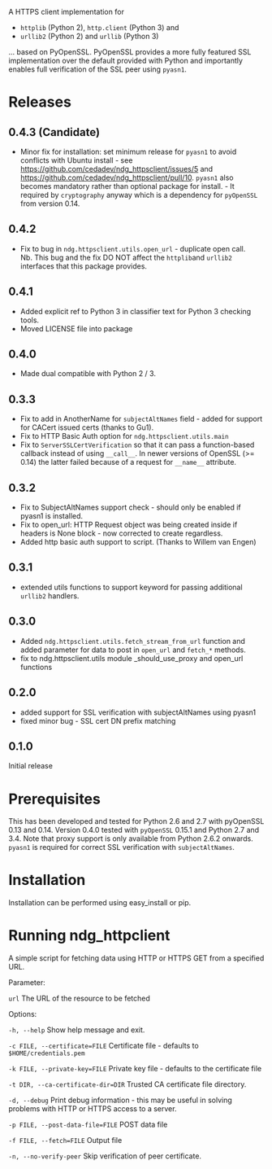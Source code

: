 A HTTPS client implementation for 
 * ``httplib`` (Python 2), ``http.client`` (Python 3) and 
 * ``urllib2`` (Python 2) and ``urllib`` (Python 3)

... based on PyOpenSSL.  PyOpenSSL provides a more fully featured SSL implementation 
over the default provided with Python and importantly enables full verification 
of the SSL peer using ``pyasn1``.

Releases
========
0.4.3 (Candidate)
-----
 * Minor fix for installation: set minimum release for ``pyasn1`` to avoid conflicts with Ubuntu
   install - see https://github.com/cedadev/ndg_httpsclient/issues/5 and
   https://github.com/cedadev/ndg_httpsclient/pull/10.  ``pyasn1`` also becomes mandatory rather
   than optional package for install.  - It required by ``cryptography`` anyway which is a 
   dependency for ``pyOpenSSL`` from version 0.14.

0.4.2
-----
 * Fix to bug in ``ndg.httpsclient.utils.open_url`` - duplicate open call.  
   Nb. This bug and the fix DO NOT affect the ``httplib``and ``urllib2`` 
   interfaces that this package provides.
 
0.4.1
-----
 * Added explicit ref to Python 3 in classifier text for Python 3 checking tools.
 * Moved LICENSE file into package

0.4.0
-----
 * Made dual compatible with Python 2 / 3.
 
0.3.3
-----
 * Fix to add in AnotherName for ``subjectAltNames`` field - added for support for CACert issued
   certs (thanks to Gu1).
 * Fix to HTTP Basic Auth option for ``ndg.httpsclient.utils.main``
 * Fix to ``ServerSSLCertVerification`` so that it can pass a function-based callback instead of using ``__call__``. In newer versions of OpenSSL (>= 0.14) the latter failed because of a request for ``__name__`` attribute.

0.3.2
-----
 * Fix to SubjectAltNames support check - should only be enabled if pyasn1 is 
   installed.
 * Fix to open_url: HTTP Request object was being created inside if headers is 
   None block - now corrected to create regardless.
 * Added http basic auth support to script. (Thanks to Willem van Engen)
 
0.3.1
-----
 * extended utils functions to support keyword for passing additional ``urllib2``
   handlers.

0.3.0
-----
 * Added ``ndg.httpsclient.utils.fetch_stream_from_url`` function and added
   parameter for data to post in ``open_url`` and ``fetch_*`` methods.
 * fix to ndg.httpsclient.utils module _should_use_proxy and open_url functions

0.2.0
-----
 * added support for SSL verification with subjectAltNames using pyasn1
 * fixed minor bug - SSL cert DN prefix matching

0.1.0
-----
Initial release

Prerequisites
=============
This has been developed and tested for Python 2.6 and 2.7 with pyOpenSSL 0.13 
and 0.14.  Version 0.4.0 tested with ``pyOpenSSL`` 0.15.1 and Python 2.7 and 
3.4.  Note that proxy support is only available from Python 2.6.2 onwards.  
``pyasn1`` is required for correct SSL verification with ``subjectAltNames``.

Installation
============
Installation can be performed using easy_install or pip.

Running ndg_httpclient
======================
A simple script for fetching data using HTTP or HTTPS GET from a specified URL.

Parameter:

``url``
  The URL of the resource to be fetched

Options:

``-h, --help``
  Show help message and exit.

``-c FILE, --certificate=FILE``
  Certificate file - defaults to ``$HOME/credentials.pem``

``-k FILE, --private-key=FILE``
  Private key file - defaults to the certificate file

``-t DIR, --ca-certificate-dir=DIR``
  Trusted CA certificate file directory.

``-d, --debug``
  Print debug information - this may be useful in solving problems with HTTP or 
  HTTPS access to a server.
    
``-p FILE, --post-data-file=FILE``
  POST data file
    
``-f FILE, --fetch=FILE``
  Output file
    
``-n, --no-verify-peer``
  Skip verification of peer certificate.
  
